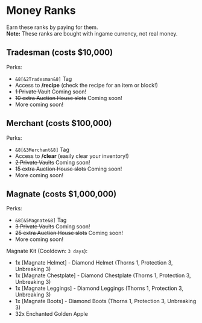 # Money Ranks

Earn these ranks by paying for them.  
__Note:__ These ranks are bought with ingame currency, not real money.

## Tradesman (costs $10,000)

Perks:

- `&8[&2Tradesman&8]` Tag
- Access to __/recipe__ (check the recipe for an item or block!)
- ~~1 Private Vault~~ Coming soon!
- ~~10 extra Auction House slots~~ Coming soon!
- More coming soon!

## Merchant (costs $100,000)

Perks:

- `&8[&3Merchant&8]` Tag
- Access to __/clear__ (easily clear your inventory!)
- ~~2 Private Vaults~~ Coming soon!
- ~~15 extra Auction House slots~~ Coming soon!
- More coming soon!

## Magnate (costs $1,000,000)

Perks:

- `&8[&5Magnate&8]` Tag
- ~~3 Private Vaults~~ Coming soon!
- ~~25 extra Auction House slots~~ Coming soon!
- More coming soon!

Magnate Kit (Cooldown: `3 days`):

- 1x [Magnate Helmet] - Diamond Helmet (Thorns 1, Protection 3, Unbreaking 3)
- 1x [Magnate Chestplate] - Diamond Chestplate (Thorns 1, Protection 3, Unbreaking 3)
- 1x [Magnate Leggings] - Diamond Leggings (Thorns 1, Protection 3, Unbreaking 3)
- 1x [Magnate Boots] - Diamond Boots (Thorns 1, Protection 3, Unbreaking 3)
- 32x Enchanted Golden Apple